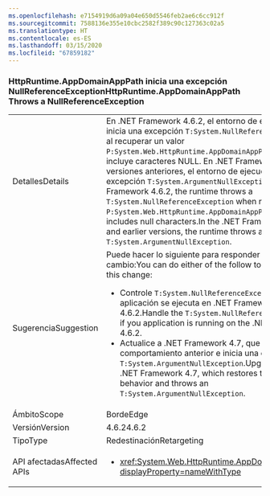 ```yaml
---
ms.openlocfilehash: e7154919d6a09a04e650d5546feb2ae6c6cc912f
ms.sourcegitcommit: 7588136e355e10cbc2582f389c90c127363c02a5
ms.translationtype: HT
ms.contentlocale: es-ES
ms.lasthandoff: 03/15/2020
ms.locfileid: "67859182"
---
```

### <a name="httpruntimeappdomainapppath-throws-a-nullreferenceexception"></a><span data-ttu-id="05278-101">HttpRuntime.AppDomainAppPath inicia una excepción NullReferenceException</span><span class="sxs-lookup"><span data-stu-id="05278-101">HttpRuntime.AppDomainAppPath Throws a NullReferenceException</span></span>

|   |   |
|---|---|
|<span data-ttu-id="05278-102">Detalles</span><span class="sxs-lookup"><span data-stu-id="05278-102">Details</span></span>|<span data-ttu-id="05278-103">En .NET Framework 4.6.2, el entorno de ejecución inicia una excepción <code>T:System.NullReferenceException</code> al recuperar un valor <code>P:System.Web.HttpRuntime.AppDomainAppPath</code> que incluye caracteres NULL. En .NET Framework 4.6.1 y versiones anteriores, el entorno de ejecución inicia una excepción <code>T:System.ArgumentNullException</code>.</span><span class="sxs-lookup"><span data-stu-id="05278-103">In the .NET Framework 4.6.2, the runtime throws a <code>T:System.NullReferenceException</code> when retrieving a <code>P:System.Web.HttpRuntime.AppDomainAppPath</code> value that includes null characters.In the .NET Framework 4.6.1 and earlier versions, the runtime throws an <code>T:System.ArgumentNullException</code>.</span></span>|
|<span data-ttu-id="05278-104">Sugerencia</span><span class="sxs-lookup"><span data-stu-id="05278-104">Suggestion</span></span>|<span data-ttu-id="05278-105">Puede hacer lo siguiente para responder a este cambio:</span><span class="sxs-lookup"><span data-stu-id="05278-105">You can do either of the follow to respond to this change:</span></span><ul><li><span data-ttu-id="05278-106">Controle <code>T:System.NullReferenceException</code> si la aplicación se ejecuta en .NET Framework 4.6.2.</span><span class="sxs-lookup"><span data-stu-id="05278-106">Handle the <code>T:System.NullReferenceException</code> if you application is running on the .NET Framework 4.6.2.</span></span></li><li><span data-ttu-id="05278-107">Actualice a .NET Framework 4.7, que restaura el comportamiento anterior e inicia una excepción <code>T:System.ArgumentNullException</code>.</span><span class="sxs-lookup"><span data-stu-id="05278-107">Upgrade to the .NET Framework 4.7, which restores the previous behavior and throws an <code>T:System.ArgumentNullException</code>.</span></span></li></ul>|
|<span data-ttu-id="05278-108">Ámbito</span><span class="sxs-lookup"><span data-stu-id="05278-108">Scope</span></span>|<span data-ttu-id="05278-109">Borde</span><span class="sxs-lookup"><span data-stu-id="05278-109">Edge</span></span>|
|<span data-ttu-id="05278-110">Versión</span><span class="sxs-lookup"><span data-stu-id="05278-110">Version</span></span>|<span data-ttu-id="05278-111">4.6.2</span><span class="sxs-lookup"><span data-stu-id="05278-111">4.6.2</span></span>|
|<span data-ttu-id="05278-112">Tipo</span><span class="sxs-lookup"><span data-stu-id="05278-112">Type</span></span>|<span data-ttu-id="05278-113">Redestinación</span><span class="sxs-lookup"><span data-stu-id="05278-113">Retargeting</span></span>|
|<span data-ttu-id="05278-114">API afectadas</span><span class="sxs-lookup"><span data-stu-id="05278-114">Affected APIs</span></span>|<ul><li><xref:System.Web.HttpRuntime.AppDomainAppPath?displayProperty=nameWithType></li></ul>|
